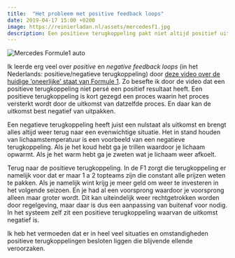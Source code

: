 ```yaml
---
title:  "Het probleem met positive feedback loops"
date: 2019-04-17 15:00 +0200
image: https://reinierladan.nl/assets/mercedesf1.jpg
description: Een positieve terugkoppeling pakt niet altijd positief uit. Sterker nog, ze kunnen een hoop ellende veroorzaken.
---
```


![Mercedes Formule1 auto](https://reinierladan.nl/assets/mercedesf1.jpg)

Ik leerde erg veel over _positive_ en _negative feedback loops_ (in het Nederlands: positieve/negatieve terugkoppeling) door [deze video over de huidige ‘oneerlijke’ staat van Formule 1](https://youtu.be/QiS_FK9FEz4). Zo besefte ik door de video dat een positieve terugkoppeling niet persé een positief resultaat heeft. Een positieve terugkoppeling is kort gezegd een proces waarin het proces versterkt wordt door de uitkomst van datzelfde proces. En daar kan de uitkomst best negatief van uitpakken.

Een negatieve terugkoppeling heeft juist een nulstaat als uitkomst en brengt alles altijd weer terug naar een evenwichtige situatie. Het in stand houden van lichaamstemperatuur is een voorbeeld van een negatieve terugkoppeling. Als je het koud hebt ga je trillen waardoor je lichaam opwarmt. Als je het warm hebt ga je zweten wat je lichaam weer afkoelt.

Terug naar de positieve terugkoppeling. In de F1 zorgt die terugkoppeling er namelijk voor dat er maar 1 a 2 topteams zijn die constant alle prijzen weten te pakken. Als je namelijk wint krijg je meer geld om weer te investeren in het volgende seizoen. En je had al een voorsprong waardoor je voorsprong alleen maar groter wordt. Dit kan uiteindelijk weer rechtgetrokken worden door regelgeving, maar daar is dus een aanpassing van buitenaf voor nodig. In het systeem zelf zit een positieve terugkoppeling waarvan de uitkomst negatief is.

Ik heb het vermoeden dat er in heel veel situaties en omstandigheden positieve terugkoppelingen besloten liggen die blijvende ellende veroorzaken.




